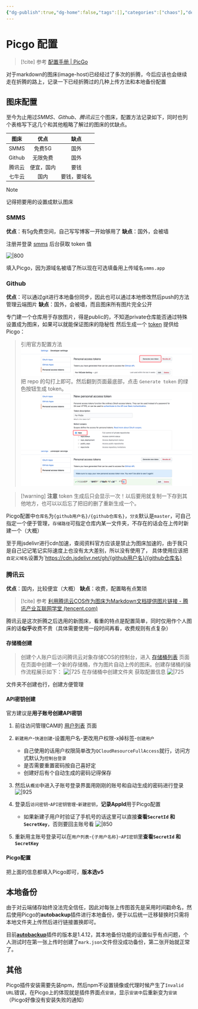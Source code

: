 ```yaml
---
{"dg-publish":true,"dg-home":false,"tags":[],"categories":["chaos"],"description":null,"summary":null,"draft":true,"isCJKLanguage":true,"date":"2022-06-08","lastmod":"2022-11-23","title":"Picgo 配置","permalink":"/chaos/picgo/","dgPassFrontmatter":true}
---
```



# Picgo 配置

> [!cite] 参考
> [配置手册 | PicGo](https://picgo.github.io/PicGo-Doc/zh/guide/config.html#github%E5%9B%BE%E5%BA%8A)

对于markdown的图床(image-host)已经经过了多次的折腾，今后应该也会继续走在折腾的路上，记录一下已经折腾过的几种上传方法和本地备份配置

## 图床配置

至今为止用过*SMMS*、*Github*、*腾讯云*三个图床，配置方法记录如下，同时也列个表格写下这几个和其他粗略了解过的图床的优缺点。

|  图床  |    优点    |             缺点             |
|:------:|:----------:|:----------------------------:|
|  SMMS  |   免费5G   |             国外             |
| Github |  无限免费  |             国外             |
| 腾讯云 | 便宜，国内 |             要钱             |
| 七牛云 |    国内    |         要钱，要域名         |

> [!note]
> 记得把要用的设置成默认图床

### SMMS

**优点**：有5g免费空间，自己写写博客一开始够用了
**缺点**：国外，会被墙

注册并登录 [smms](https://sm.ms/home/apitoken) 后台获取 token 值

![|800](https://image.jiang849725768.asia/2022/202211202144992.png)

填入Picgo，因为源域名被墙了所以现在可选填备用上传域名`smms.app`

### Github

**优点**：可以通过git进行本地备份同步，因此也可以通过本地修改然后push的方法管理云端图片
**缺点**：国外，会被墙，而且图床所有图片完全公开

专门建一个仓库用于存放图片，得是public的，不知道private仓库能否通过特殊设置成为图床，如果可以就能保证图床的隐秘性
然后生成一个 [token](https://github.com/settings/tokens) 提供给Picgo：

> 引用官方配置方法
>  ![|675](https://raw.githubusercontent.com/Molunerfinn/test/master/picgo/generate_new_token.png)
>  把 repo 的勾打上即可。然后翻到页面最底部，点击 `Generate token` 的绿色按钮生成 token。
>  ![|675](https://raw.githubusercontent.com/Molunerfinn/test/master/picgo/20180508210435.png)
>  ![|675](https://raw.githubusercontent.com/Molunerfinn/test/master/picgo/copy_token.png)

> [!warning] **注意**
> token 生成后只会显示一次！以后要用就复制一下存到其他地方，也可以以后忘了把旧的删了重新生成一个。

Picgo配置中`仓库名`为`{github用户名}/{github仓库名}`，`分支`默认是`master`，可自己指定一个便于管理，`存储路径`可指定仓库内某一文件夹，不存在的话会在上传时新建一个（大概）

至于用jsdelivr进行cdn加速，查阅资料官方应该是禁止为图床加速的，由于我只是自己记记笔记实际速度上也没有太大差别，所以没有使用了，
具体使用应该把`自定义域名`设置为`https://cdn.jsdelivr.net/gh/{github用户名}/{github仓库名}

### 腾讯云

**优点**：国内，比较便宜（大概）
**缺点**：收费，配置略有点繁琐

> [!cite] 参考
> [利用腾讯云COS作为图床为Markdown文档提供图片链接 - 腾讯产业互联网学堂 (tencent.com)](https://cloud.tencent.com/edu/learning/course-1825-24635)

腾讯云是这次折腾之后选用的新图床，看重的特点是配置简单，同时仅用作个人图床的话**似乎**收费不贵（具体需要使用一段时间再看，收费规则有点复杂）

#### 存储桶创建

>创建个人账户后访问腾讯云对象存储COS的控制台，进入 [存储桶列表](https://console.cloud.tencent.com/cos5/bucket) 页面
>在页面中创建一个新的存储桶，作为图片自动上传的图床。创建存储桶的操作流程展示如下：
>![|725](https://course-public-resources-1252758970.cos.ap-chengdu.myqcloud.com/%E5%AE%9E%E6%88%98%E8%AF%BE/%E5%88%A9%E7%94%A8%E8%85%BE%E8%AE%AF%E4%BA%91COS%E4%BD%9C%E4%B8%BA%E5%9B%BE%E5%BA%8A%E4%B8%BAMarkdown%E6%96%87%E6%A1%A3%E6%8F%90%E4%BE%9B%E5%9B%BE%E7%89%87%E9%93%BE%E6%8E%A5/20200103144443-133736.png)
>在存储桶中创建文件夹
>获取配置信息
>![|725](https://course-public-resources-1252758970.cos.ap-chengdu.myqcloud.com/%E5%AE%9E%E6%88%98%E8%AF%BE/%E5%88%A9%E7%94%A8%E8%85%BE%E8%AE%AF%E4%BA%91COS%E4%BD%9C%E4%B8%BA%E5%9B%BE%E5%BA%8A%E4%B8%BAMarkdown%E6%96%87%E6%A1%A3%E6%8F%90%E4%BE%9B%E5%9B%BE%E7%89%87%E9%93%BE%E6%8E%A5/20200103144544-431705.png)

文件夹不创建也行，创建方便管理

#### API密钥创建

官方建议是**用子账号创建API密钥**

1. 前往访问管理CAM的 [用户列表](https://console.cloud.tencent.com/cam) 页面
2. `新建用户`-`快速创建`-设置用户名-更改用户权限-x掉标签-`创建用户`
	- 自己使用的话用户权限简单改为`QCloudResourceFullAccess`就行，访问方式默认为`控制台登录`
	- 是否需要重置密码按自己喜好定
	- 创建好后有个自动生成的密码记得保存
3. 然后从`概览`中进入子账号登录界面用刚刚的账号和自动生成的密码进行登录
	![|925](https://image.jiang849725768.asia/2022/202211211106462.png)
4. 登录后`访问密钥`-`API密钥管理`-`新建密钥`，**记录AppId**用于Picgo配置
	- 如果新建子用户时验证了手机号的话这里可以直接**查看`SecretId` 和`SecretKey`**，否则要回主账号看
	![|850](https://image.jiang849725768.asia/2022/202211211128254.png)

5. 重新用主账号登录可以在`用户列表`-`{子用户名称}`-`API密钥`里**查看`SecretId` 和`SecretKey`**

#### Picgo配置

把上面的信息都填入Picgo即可，**版本选v5**

## 本地备份

由于对云端储存始终没法完全信任，因此对每张上传图首先是采用时间戳命名，然后使用Picgo的**autobackup**插件进行本地备份，便于以后统一迁移替换时只需将本地文件夹上传然后进行链接置换即可。

目前[**autobackup**](https://github.com/Redns/picgo-plugin-autobackup)插件的版本是1.4.12，其本地备份功能的设置似乎有点问题，个人测试时在第一张上传时创建了`mark.json`文件但没成功备份，第二张开始就正常了。

## 其他

Picgo插件安装需要先装npm，然后npm不设置镜像或代理时候产生了`Invalid URL`错误，在Picgo上的体现就是插件界面点`安装`，显示`安装中`后重新变为`安装`（Picgo好像没有安装失败的通知）
